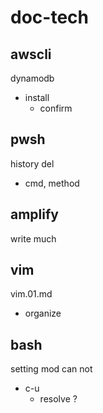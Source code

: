 
# doc-tech


## awscli

dynamodb
- install
  - confirm


## pwsh

history del
- cmd, method 


## amplify

write much


## vim

vim.01.md
- organize


## bash

setting mod can not
- c-u
  - resolve ?



